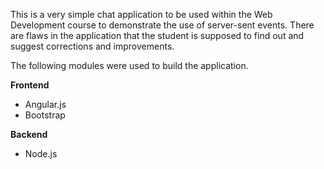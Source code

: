 This is a very simple chat application to be used within the Web Development course to demonstrate the use of server-sent events. There are flaws in the application that the student is supposed to find out and suggest corrections and improvements.

The following modules were used to build the application.

**Frontend**

* Angular.js
* Bootstrap

**Backend**

* Node.js
